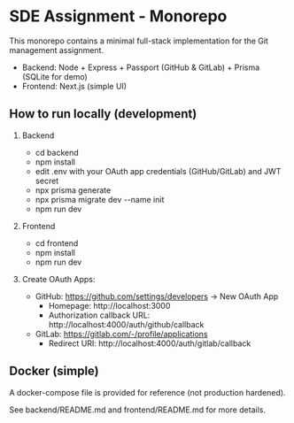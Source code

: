 # SDE Assignment - Monorepo

This monorepo contains a minimal full-stack implementation for the Git management assignment.

- Backend: Node + Express + Passport (GitHub & GitLab) + Prisma (SQLite for demo)
- Frontend: Next.js (simple UI)

## How to run locally (development)

1. Backend
   - cd backend
   - npm install
   - edit .env with your OAuth app credentials (GitHub/GitLab) and JWT secret
   - npx prisma generate
   - npx prisma migrate dev --name init
   - npm run dev

2. Frontend
   - cd frontend
   - npm install
   - npm run dev

3. Create OAuth Apps:
   - GitHub: https://github.com/settings/developers -> New OAuth App
     - Homepage: http://localhost:3000
     - Authorization callback URL: http://localhost:4000/auth/github/callback
   - GitLab: https://gitlab.com/-/profile/applications
     - Redirect URI: http://localhost:4000/auth/gitlab/callback

## Docker (simple)
A docker-compose file is provided for reference (not production hardened).

See backend/README.md and frontend/README.md for more details.
